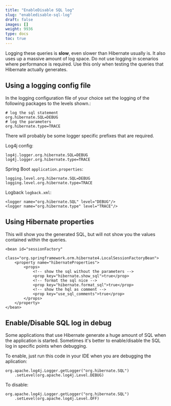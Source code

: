 ```yaml
---
title: "EnableDisable SQL log"
slug: "enabledisable-sql-log"
draft: false
images: []
weight: 9936
type: docs
toc: true
---
```


Logging these queries is **slow**, even slower than Hibernate usually is. It also uses up a massive amount of log space. Do not use logging in scenarios where performance is required. Use this only when testing the queries that Hibernate actually generates.

## Using a logging config file
In the logging configuration file of your choice set the logging of the following packages to the levels shown.:

    # log the sql statement
    org.hibernate.SQL=DEBUG
    # log the parameters
    org.hibernate.type=TRACE

There will probably be some logger specific prefixes that are required.

Log4j config:

    log4j.logger.org.hibernate.SQL=DEBUG
    log4j.logger.org.hibernate.type=TRACE

Spring Boot `application.properties`:

    logging.level.org.hibernate.SQL=DEBUG
    logging.level.org.hibernate.type=TRACE

Logback `logback.xml`:

    <logger name="org.hibernate.SQL" level="DEBUG"/>
    <logger name="org.hibernate.type" level="TRACE"/>

## Using Hibernate properties
This will show you the generated SQL, but will not show you the values contained within the queries.

    <bean id="sessionFactory"
        class="org.springframework.orm.hibernate4.LocalSessionFactoryBean">
        <property name="hibernateProperties">
            <props>
                <!-- show the sql without the parameters -->
                <prop key="hibernate.show_sql">true</prop>
                <!-- format the sql nice -->
                <prop key="hibernate.format_sql">true</prop>
                <!-- show the hql as comment -->
                <prop key="use_sql_comments">true</prop>
            </props>
        </property>
    </bean>

## Enable/Disable SQL log in debug
Some applications that use Hibernate generate a huge amount of SQL when the application is started. Sometimes it's better to enable/disable the SQL log in specific points when debugging.


To enable, just run this code in your IDE when you are debugging the aplication:

    org.apache.log4j.Logger.getLogger("org.hibernate.SQL")
        .setLevel(org.apache.log4j.Level.DEBUG)

To disable: 

    org.apache.log4j.Logger.getLogger("org.hibernate.SQL")
        .setLevel(org.apache.log4j.Level.OFF)

